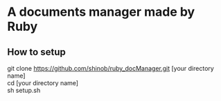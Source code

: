 # A documents manager made by Ruby

## How to setup

git clone https://github.com/shinob/ruby_docManager.git [your directory name]  
cd [your directory name]  
sh setup.sh  
